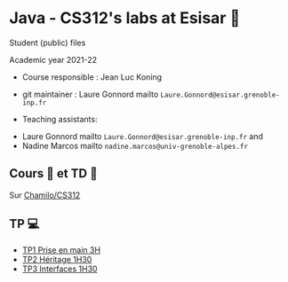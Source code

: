 # Java - CS312's labs at Esisar :school:

Student (public) files

Academic year 2021-22

* Course responsible : Jean Luc Koning

* git maintainer : Laure Gonnord mailto `Laure.Gonnord@esisar.grenoble-inp.fr`

* Teaching assistants:
- Laure Gonnord mailto `Laure.Gonnord@esisar.grenoble-inp.fr` and
- Nadine Marcos mailto `nadine.marcos@univ-grenoble-alpes.fr`


## Cours :book: et TD :pencil:

Sur [Chamilo/CS312](https://chamilo.grenoble-inp.fr/courses/ESISAR3AMCS312/index.php)


## TP :computer:

* [TP1 Prise en main 3H](TP01/README.md)
* [TP2 Héritage 1H30](TP02/README.md)
* [TP3 Interfaces 1H30](TP03/README.md)
